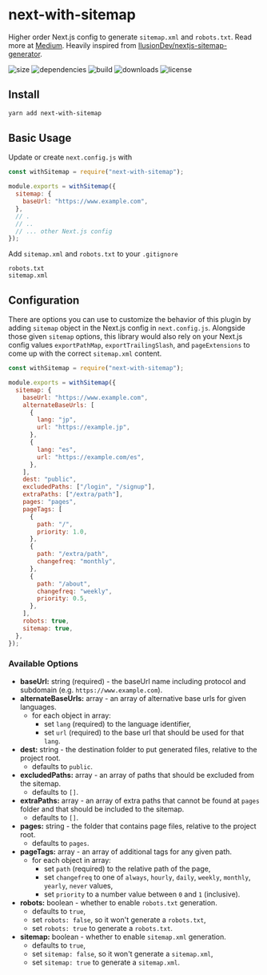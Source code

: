 # next-with-sitemap

Higher order Next.js config to generate `sitemap.xml` and `robots.txt`.
Read more at [Medium](https://medium.com/@cansinyildiz/your-first-higher-order-next-js-config-cf8813b15807).
Heavily inspired from [IlusionDev/nextjs-sitemap-generator](https://github.com/IlusionDev/nextjs-sitemap-generator).

![size](https://img.shields.io/bundlephobia/minzip/next-with-sitemap.svg) ![dependencies](https://img.shields.io/david/cansin/next-with-sitemap.svg) ![build](https://img.shields.io/travis/com/cansin/next-with-sitemap) ![downloads](https://img.shields.io/npm/dt/next-with-sitemap) ![license](https://img.shields.io/npm/l/next-with-sitemap.svg)

## Install

```bash
yarn add next-with-sitemap
```

## Basic Usage

Update or create `next.config.js` with

```js
const withSitemap = require("next-with-sitemap");

module.exports = withSitemap({
  sitemap: {
    baseUrl: "https://www.example.com",
  },
  // .
  // ..
  // ... other Next.js config
});
```

Add `sitemap.xml` and `robots.txt` to your `.gitignore`

```git
robots.txt
sitemap.xml
```

## Configuration

There are options you can use to customize the behavior of this plugin
by adding `sitemap` object in the Next.js config in `next.config.js`.
Alongside those given `sitemap` options, this library would also rely
on your Next.js config values `exportPathMap`, `exportTrailingSlash`,
and `pageExtensions` to come up with the correct `sitemap.xml` content.

```js
const withSitemap = require("next-with-sitemap");

module.exports = withSitemap({
  sitemap: {
    baseUrl: "https://www.example.com",
    alternateBaseUrls: [
      {
        lang: "jp",
        url: "https://example.jp",
      },
      {
        lang: "es",
        url: "https://example.com/es",
      },
    ],
    dest: "public",
    excludedPaths: ["/login", "/signup"],
    extraPaths: ["/extra/path"],
    pages: "pages",
    pageTags: [
      {
        path: "/",
        priority: 1.0,
      },
      {
        path: "/extra/path",
        changefreq: "monthly",
      },
      {
        path: "/about",
        changefreq: "weekly",
        priority: 0.5,
      },
    ],
    robots: true,
    sitemap: true,
  },
});
```

### Available Options

- **baseUrl:** string (required) - the baseUrl name including protocol and subdomain (e.g. `https://www.example.com`).
- **alternateBaseUrls:** array - an array of alternative base urls for given languages.
  - for each object in array:
    - set `lang` (required) to the language identifier,
    - set `url` (required) to the base url that should be used for that `lang`.
- **dest:** string - the destination folder to put generated files, relative to the project root.
  - defaults to `public`.
- **excludedPaths:** array - an array of paths that should be excluded from the sitemap.
  - defaults to `[]`.
- **extraPaths:** array - an array of extra paths that cannot be found at `pages` folder and that should be included to the sitemap.
  - defaults to `[]`.
- **pages:** string - the folder that contains page files, relative to the project root.
  - defaults to `pages`.
- **pageTags:** array - an array of additional tags for any given path.
  - for each object in array:
    - set `path` (required) to the relative path of the page,
    - set `changefreq` to one of `always`, `hourly`, `daily`, `weekly`, `monthly`, `yearly`, `never` values,
    - set `priority` to a number value between `0` and `1` (inclusive).
- **robots:** boolean - whether to enable `robots.txt` generation.
  - defaults to `true`,
  - set `robots: false`, so it won't generate a `robots.txt`,
  - set `robots: true` to generate a `robots.txt`.
- **sitemap:** boolean - whether to enable `sitemap.xml` generation.
  - defaults to `true`,
  - set `sitemap: false`, so it won't generate a `sitemap.xml`,
  - set `sitemap: true` to generate a `sitemap.xml`.
